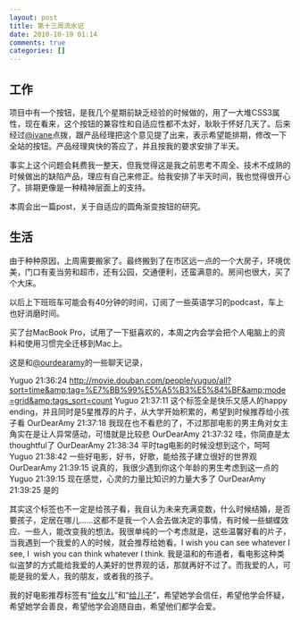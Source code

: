 ```yaml
---
layout: post
title: 第十三周流水记
date: 2010-10-19 01:14
comments: true
categories: []
---
```

<h2>工作</h2>
项目中有一个按钮，是我几个星期前缺乏经验的时候做的，用了一大堆CSS3属性，现在看来，这个按钮的兼容性和自适应性都不太好，耿耿于怀好几天了。后来经过<a href="http://ivane.net">@ivane</a>点拨，跟产品经理把这个意见提了出来，表示希望能排期，修改一下全站的按钮。产品经理爽快的答应了，并且按我的要求安排了半天。

事实上这个问题会耗费我一整天，但我觉得这是我之前思考不周全、技术不成熟的时候做出的缺陷产品，理应有自己来修正。给我安排了半天时间，我也觉得很开心了。排期更像是一种精神层面上的支持。
<!--more-->

本周会出一篇post，关于自适应的圆角渐变按钮的研究。
<h2>生活</h2>
由于种种原因，上周需要搬家了。最终搬到了在市区远一点的一个大房子，环境优美，门口有麦当劳和超市，还有公园，交通便利，还蛮满意的。房间也很大，买了个大床。

以后上下班班车可能会有40分钟的时间，订阅了一些英语学习的podcast，车上也好消磨时间。

买了台MacBook Pro，试用了一下挺喜欢的，本周之内会学会把个人电脑上的资料和使用习惯完全迁移到Mac上。

这是和<a href="http://www.ourdearamy.com/">@ourdearamy</a>的一些聊天记录，

Yuguo 21:36:24
<a href="http://movie.douban.com/people/yuguo/all?sort=time&amp;tag=%E7%BB%99%E5%A5%B3%E5%84%BF&amp;mode=grid&amp;tags_sort=count">http://movie.douban.com/people/yuguo/all?sort=time&amp;tag=%E7%BB%99%E5%A5%B3%E5%84%BF&amp;mode=grid&amp;tags_sort=count</a>
Yuguo 21:37:11
这个标签全是快乐又感人的happy ending，并且同时是5星推荐的片子，从大学开始积累的，希望到时候推荐给小孩子看
OurDearAmy 21:37:18
我现在也不看悲的了，不过那部电影的男主角对女主角实在是让人异常感动，可惜就是比较悲
OurDearAmy 21:37:32
哇，你简直是太thoughtful了
OurDearAmy 21:38:34
平时tag电影的时候没想到这个，呵呵
Yuguo 21:38:42
一些好电影，好书，好歌，能给孩子建立很好的世界观
OurDearAmy 21:39:15
说真的，我很少遇到你这个年龄的男生考虑到这一点的
Yuguo 21:39:15
现在感觉，心灵的力量比知识的力量大多了
OurDearAmy 21:39:25
是的

其实这个标签也不一定是给孩子看，我自认为未来充满变数，什么时候结婚，是否要孩子，定居在哪儿……这都不是我一个人会去做决定的事情，有时候一些蝴蝶效应、一些人，能改变我的想法。我很单纯的一个考虑就是，这些温馨好看的片子，当我遇到一个我爱的人的时候，就会推荐给她看。I wish you can see whatever I see, I  wish you can think whatever I think. 我是温和的布道者，看电影这种类似盗梦的方式能给我爱的人美好的世界观的话，那就再好不过了。而我爱的人，可能是我的爱人，我的朋友，或者我的孩子。

我的好电影推荐标签有“<a href="http://movie.douban.com/people/yuguo/all?sort=time&amp;tag=%E7%BB%99%E5%A5%B3%E5%84%BF&amp;mode=grid&amp;tags_sort=count">给女儿</a>”和“<a href="http://movie.douban.com/people/yuguo/all?sort=time&amp;tag=%E7%BB%99%E5%84%BF%E5%AD%90&amp;mode=grid&amp;tags_sort=count">给儿子</a>”，希望她学会信任，希望他学会怀疑，希望她学会善良，希望他学会追随自由，希望他们都学会爱。
